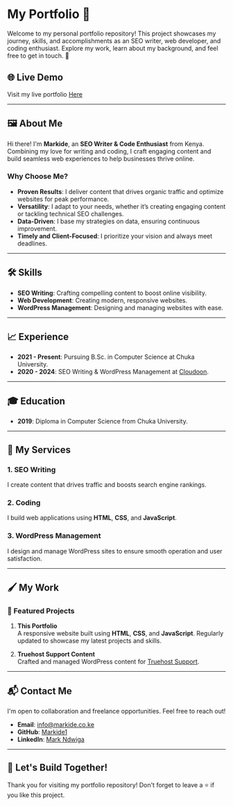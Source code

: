 # My Portfolio 🌟

Welcome to my personal portfolio repository! This project showcases my journey, skills, and accomplishments as an SEO writer, web developer, and coding enthusiast. Explore my work, learn about my background, and feel free to get in touch. 🚀

## 🌐 Live Demo
Visit my live portfolio  [Here](https://markide.co.ke/)

---

## 🖼️ About Me
Hi there! I'm **Markide**, an **SEO Writer & Code Enthusiast** from Kenya. Combining my love for writing and coding, I craft engaging content and build seamless web experiences to help businesses thrive online.

### Why Choose Me?
- **Proven Results**: I deliver content that drives organic traffic and optimize websites for peak performance.
- **Versatility**: I adapt to your needs, whether it’s creating engaging content or tackling technical SEO challenges.
- **Data-Driven**: I base my strategies on data, ensuring continuous improvement.
- **Timely and Client-Focused**: I prioritize your vision and always meet deadlines.

---

## 🛠️ Skills
- **SEO Writing**: Crafting compelling content to boost online visibility.
- **Web Development**: Creating modern, responsive websites.
- **WordPress Management**: Designing and managing websites with ease.

---

## 📈 Experience
- **2021 - Present**: Pursuing B.Sc. in Computer Science at Chuka University.
- **2020 - 2024**: SEO Writing & WordPress Management at [Cloudoon](https://cloudoon.com/).

---

## 🎓 Education
- **2019**: Diploma in Computer Science from Chuka University.

---

## 💼 My Services
### 1. **SEO Writing**
I create content that drives traffic and boosts search engine rankings.

### 2. **Coding**
I build web applications using **HTML**, **CSS**, and **JavaScript**.

### 3. **WordPress Management**
I design and manage WordPress sites to ensure smooth operation and user satisfaction.

---

## 🖌️ My Work
### 🔗 Featured Projects
1. **This Portfolio**  
   A responsive website built using **HTML**, **CSS**, and **JavaScript**. Regularly updated to showcase my latest projects and skills.

2. **Truehost Support Content**  
   Crafted and managed WordPress content for [Truehost Support](https://truehost.com/support/author/mark/).

---

## 📬 Contact Me
I'm open to collaboration and freelance opportunities. Feel free to reach out!

- **Email**: [info@markide.co.ke](mailto:info@markide.co.ke)
- **GitHub**: [Markide1](https://github.com/Markide1)
- **LinkedIn**: [Mark Ndwiga](https://www.linkedin.com/in/mark-ndwiga-baa0461b4/)

---

## 🌟 Let's Build Together!
Thank you for visiting my portfolio repository! Don't forget to leave a ⭐ if you like this project.  

